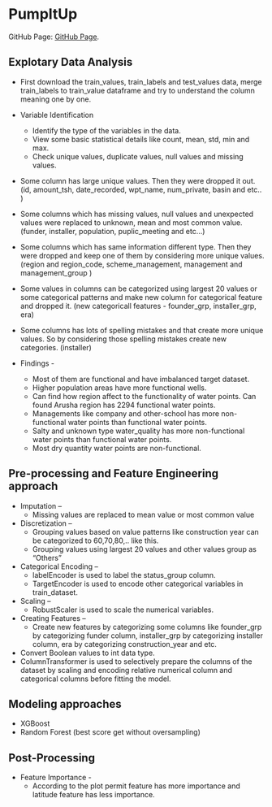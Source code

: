 # PumpItUp
GitHub Page: [GitHub Page](https://github.com/RaveeshaRukshani/PumpItUp).

## Explotary Data Analysis
- First download the train_values, train_labels and test_values data, merge train_labels to train_value   dataframe and try to understand the column meaning one by one.
- Variable Identification
  - Identify the type of the variables in the data.
  - View some basic statistical details like count, mean, std, min and max.
  - Check unique values, duplicate values, null values and missing values.
- Some column has large unique values. Then they were dropped it out. (id, amount_tsh, date_recorded, wpt_name, num_private, basin and etc.. )
- Some columns which has missing values, null values and unexpected values were replaced to unknown, mean and most common value. (funder, installer, population, puplic_meeting and etc…)
- Some columns which has same information different type. Then they were dropped and keep one of them by considering more unique values. (region and region_code, scheme_management, management and management_group )
- Some values in columns can be categorized using largest 20 values or some categorical patterns and make new column for categorical feature and dropped it. (new categoricall features - founder_grp, installer_grp, era)
- Some columns has lots of spelling mistakes and that create more unique values. So by considering those spelling mistakes create new categories. (installer)  

- Findings -
  - Most of them are functional and have imbalanced target dataset.
  - Higher population areas have more functional wells.
  - Can find how region affect to the functionality of water points. Can found Arusha region has 2294 functional water points.
  - Managements like company and other-school has more non-functional water points than functional water points.
  - Salty and unknown type water_quality has more non-functional water points than functional water points.
  - Most dry quantity water points are non-functional.

## Pre-processing and Feature Engineering approach
- Imputation – 
  - Missing values are replaced to mean value or most common value
- Discretization – 
  - Grouping values based on value patterns like construction year can be categorized to 60,70,80,.. like this.
  - Grouping values using largest 20 values and other values group as “Others”
- Categorical Encoding – 
  - labelEncoder is used to label the status_group column.
  - TargetEncoder is used to encode other categorical variables in train_dataset.
- Scaling – 
  - RobustScaler is used to scale the numerical variables.
- Creating Features –
  - Create new features by categorizing some columns like founder_grp by categorizing funder column, installer_grp by categorizing installer column, era by categorizing construction_year and etc.
- Convert Boolean values to int data type.
- ColumnTransformer is used to selectively prepare the columns of the dataset by scaling and encoding relative numerical column and categorical columns before fitting the model.

## Modeling approaches
- XGBoost
- Random Forest (best score get without oversampling)

## Post-Processing
- Feature Importance - 
  - According to the plot permit feature has more importance and latitude feature has less importance.




